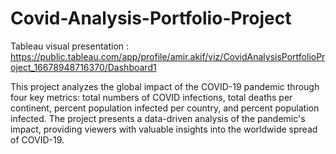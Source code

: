 # Covid-Analysis-Portfolio-Project
Tableau visual presentation : https://public.tableau.com/app/profile/amir.akif/viz/CovidAnalysisPortfolioProject_16678948716370/Dashboard1

This project analyzes the global impact of the COVID-19 pandemic through four key metrics: total numbers of COVID infections, total deaths per continent, percent population infected per country, and percent population infected. The project presents a data-driven analysis of the pandemic's impact, providing viewers with valuable insights into the worldwide spread of COVID-19.
